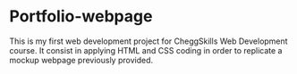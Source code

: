 # Portfolio-webpage

This is my first web development project for CheggSkills Web Development course. It consist in applying HTML and CSS coding in order to replicate a mockup webpage previously provided.
